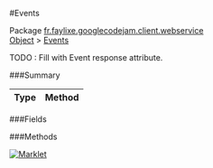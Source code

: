 #Events

Package [fr.faylixe.googlecodejam.client.webservice](https://github.com/Faylixe/googlecodejam-client/blob/master/fr/faylixe/googlecodejam/client/webservice)<br>
[Object]() > [Events](https://github.com/Faylixe/googlecodejam-client/blob/master/javadoc/fr/faylixe/googlecodejam/client/webservice/Events.md)

TODO : Fill with Event response attribute.

###Summary


| Type | Method |
| --- | --- |

###Fields


###Methods

[![Marklet](https://img.shields.io/badge/Generated%20by-Marklet-green.svg)](https://github.com/Faylixe/marklet)